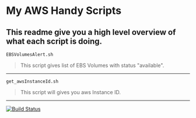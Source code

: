 # My AWS Handy Scripts

This readme give you a high level overview of what each script is doing.
---
`EBSVolumesAlert.sh`
>This script gives list of EBS Volumes with status "available".
---      
`get_awsInstanceId.sh`
>This script will gives you aws Instance ID.
--- 


[![Build Status](https://devtools.leantaas.com/buildStatus/icon?job=chef-repo)](https://devtools.leantaas.com/job/chef-repo)
